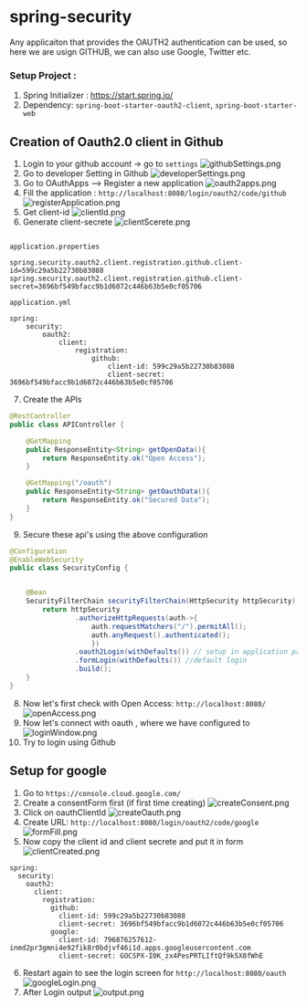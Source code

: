 # spring-security



Any applicaiton that provides the OAUTH2 authentication can be used, so here we are usign GITHUB, we can also use Google, Twitter etc. 


### Setup Project :

1. Spring Initializer : https://start.spring.io/
2. Dependency: `spring-boot-starter-oauth2-client`, `spring-boot-starter-web`



## Creation of Oauth2.0 client in Github

1. Login to your github account -> go to `settings`
![githubSettings.png](src%2Fmain%2Fresources%2Fimages%2FgithubSettings.png)
2. Go to developer Setting in Github
![developerSettings.png](src%2Fmain%2Fresources%2Fimages%2FdeveloperSettings.png)
3. Go to OAuthApps --> Register a new application
![oauth2apps.png](src%2Fmain%2Fresources%2Fimages%2Foauth2apps.png)
4. Fill the application : `http://localhost:8080/login/oauth2/code/github`
![registerApplication.png](src%2Fmain%2Fresources%2Fimages%2FregisterApplication.png)
5. Get client-id
![clientId.png](src%2Fmain%2Fresources%2Fimages%2FclientId.png)
6. Generate client-secrete
![clientScerete.png](src%2Fmain%2Fresources%2Fimages%2FclientScerete.png)


```properties

application.properties

spring.security.oauth2.client.registration.github.client-id=599c29a5b22730b83088
spring.security.oauth2.client.registration.github.client-secret=3696bf549bfacc9b1d6072c446b63b5e0cf05706

application.yml

spring:
    security:
        oauth2:
            client:
                registration:
                    github:
                        client-id: 599c29a5b22730b83088
                        client-secret: 3696bf549bfacc9b1d6072c446b63b5e0cf05706

```

7. Create the APIs

```java
@RestController
public class APIController {

    @GetMapping
    public ResponseEntity<String> getOpenData(){
        return ResponseEntity.ok("Open Access");
    }

    @GetMapping("/oauth")
    public ResponseEntity<String> getOauthData(){
        return ResponseEntity.ok("Secured Data");
    }
}
```
9. Secure these api's using the above configuration 
```java
@Configuration
@EnableWebSecurity
public class SecurityConfig {


    @Bean
    SecurityFilterChain securityFilterChain(HttpSecurity httpSecurity) throws Exception {
        return httpSecurity
                .authorizeHttpRequests(auth->{
                    auth.requestMatchers("/").permitAll();
                    auth.anyRequest().authenticated();
                    })
                .oauth2Login(withDefaults()) // setup in application properties to say which provider we want
                .formLogin(withDefaults()) //default login
                .build();
    }
}


```
8. Now let's first check with Open Access: `http://localhost:8080/`
![openAccess.png](src%2Fmain%2Fresources%2Fimages%2FopenAccess.png)
9. Now let's connect with oauth , where we have configured to 
![loginWindow.png](src%2Fmain%2Fresources%2Fimages%2FloginWindow.png)
10. Try to login using Github


## Setup for google 

1. Go to `https://console.cloud.google.com/`
2. Create a consentForm first (if first time creating)
![createConsent.png](src%2Fmain%2Fresources%2Fimages%2FcreateConsent.png)
3. Click on oauthClientId
![createOauth.png](src%2Fmain%2Fresources%2Fimages%2FcreateOauth.png)
4. Create URL: `http://localhost:8080/login/oauth2/code/google`
![formFill.png](src%2Fmain%2Fresources%2Fimages%2FformFill.png)
5. Now copy the client id and client secrete and put it in form
![clientCreated.png](src%2Fmain%2Fresources%2Fimages%2FclientCreated.png)
```properties
spring:
  security:
    oauth2:
      client:
        registration:
          github:
            client-id: 599c29a5b22730b83088
            client-secret: 3696bf549bfacc9b1d6072c446b63b5e0cf05706
          google:
            client-id: 796876257612-inmd2pr3gmni4e92fik8r0bdjvf46i1d.apps.googleusercontent.com
            client-secret: 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
```
6. Restart again to see the login screen for `http://localhost:8080/oauth`
![googleLogin.png](src%2Fmain%2Fresources%2Fimages%2FgoogleLogin.png)
7. After Login output
![output.png](src%2Fmain%2Fresources%2Fimages%2Foutput.png)